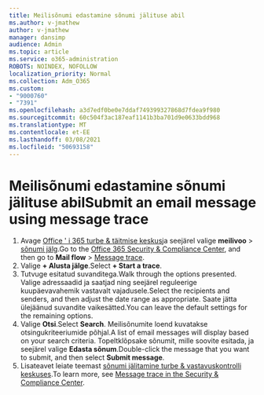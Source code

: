 ```yaml
---
title: Meilisõnumi edastamine sõnumi jälituse abil
ms.author: v-jmathew
author: v-jmathew
manager: dansimp
audience: Admin
ms.topic: article
ms.service: o365-administration
ROBOTS: NOINDEX, NOFOLLOW
localization_priority: Normal
ms.collection: Adm_O365
ms.custom:
- "9000760"
- "7391"
ms.openlocfilehash: a3d7edf0be0e7ddaf749399327868d7fdea9f980
ms.sourcegitcommit: 60c504f3ac187eaf1141b3ba701d9e0633bdd968
ms.translationtype: MT
ms.contentlocale: et-EE
ms.lasthandoff: 03/08/2021
ms.locfileid: "50693158"
---
```

# <a name="submit-an-email-message-using-message-trace"></a><span data-ttu-id="a0968-102">Meilisõnumi edastamine sõnumi jälituse abil</span><span class="sxs-lookup"><span data-stu-id="a0968-102">Submit an email message using message trace</span></span>

1. <span data-ttu-id="a0968-103">Avage [Office ' i 365 turbe & täitmise keskus](https://go.microsoft.com/fwlink/p/?linkid=2077143)ja seejärel valige **meilivoo**  >  [sõnumi jälg](https://go.microsoft.com/fwlink/?linkid=2101048).</span><span class="sxs-lookup"><span data-stu-id="a0968-103">Go to the [Office 365 Security & Compliance Center](https://go.microsoft.com/fwlink/p/?linkid=2077143), and then go to **Mail flow** > [Message trace](https://go.microsoft.com/fwlink/?linkid=2101048).</span></span>
2. <span data-ttu-id="a0968-104">Valige **+ Alusta jälge**.</span><span class="sxs-lookup"><span data-stu-id="a0968-104">Select **+ Start a trace**.</span></span>
3. <span data-ttu-id="a0968-105">Tutvuge esitatud suvanditega.</span><span class="sxs-lookup"><span data-stu-id="a0968-105">Walk through the options presented.</span></span> <span data-ttu-id="a0968-106">Valige adressaadid ja saatjad ning seejärel reguleerige kuupäevavahemik vastavalt vajadusele.</span><span class="sxs-lookup"><span data-stu-id="a0968-106">Select the recipients and senders, and then adjust the date range as appropriate.</span></span> <span data-ttu-id="a0968-107">Saate jätta ülejäänud suvandite vaikesätted.</span><span class="sxs-lookup"><span data-stu-id="a0968-107">You can leave the default settings for the remaining options.</span></span>
4. <span data-ttu-id="a0968-108">Valige **Otsi**.</span><span class="sxs-lookup"><span data-stu-id="a0968-108">Select **Search**.</span></span> <span data-ttu-id="a0968-109">Meilisõnumite loend kuvatakse otsingukriteeriumide põhjal.</span><span class="sxs-lookup"><span data-stu-id="a0968-109">A list of email messages will display based on your search criteria.</span></span> <span data-ttu-id="a0968-110">Topeltklõpsake sõnumit, mille soovite esitada, ja seejärel valige **Edasta sõnum**.</span><span class="sxs-lookup"><span data-stu-id="a0968-110">Double-click the message that you want to submit, and then select **Submit message**.</span></span>
5. <span data-ttu-id="a0968-111">Lisateavet leiate teemast [sõnumi jälitamine turbe & vastavuskontrolli keskuses](https://go.microsoft.com/fwlink/?linkid=2101557).</span><span class="sxs-lookup"><span data-stu-id="a0968-111">To learn more, see [Message trace in the Security & Compliance Center](https://go.microsoft.com/fwlink/?linkid=2101557).</span></span>
